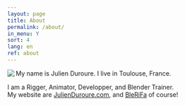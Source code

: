 ```yaml
---
layout: page
title: About
permalink: /about/
in_menu: Y
sort: 4
lang: en
ref: about
---
```



<img align='left' src='{{ site.baseurl }}/assets/img/julienduroure.jpg'>
My name is Julien Duroure.  
I live in Toulouse, France.  
  
  
I am a Rigger, Animator, Developper, and Blender Trainer.  
My website are [JulienDuroure.com](http://julienduroure.com), and [BleRiFa]({{site.baseurl}}) of course!  

